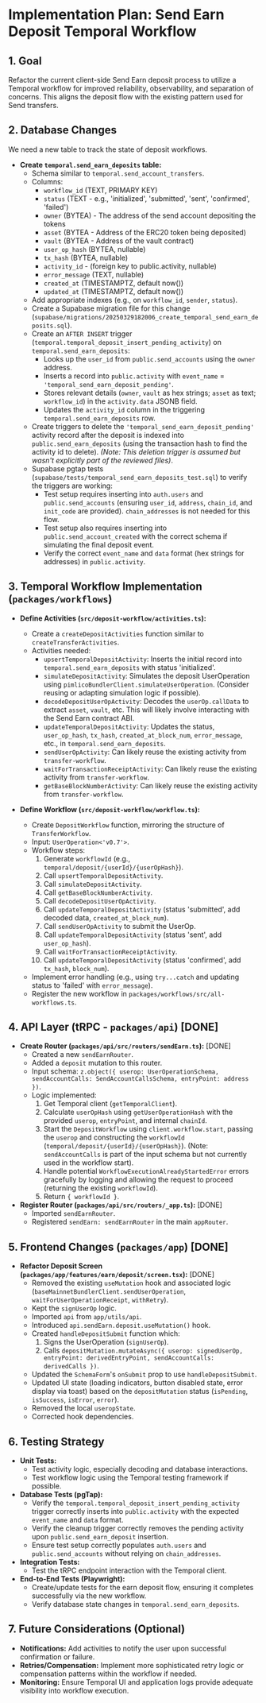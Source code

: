 # Implementation Plan: Send Earn Deposit Temporal Workflow

## 1. Goal

Refactor the current client-side Send Earn deposit process to utilize a Temporal workflow for improved reliability, observability, and separation of concerns. This aligns the deposit flow with the existing pattern used for Send transfers.

## 2. Database Changes

We need a new table to track the state of deposit workflows.

*   **Create `temporal.send_earn_deposits` table:**
    *   Schema similar to `temporal.send_account_transfers`.
    *   Columns:
        *   `workflow_id` (TEXT, PRIMARY KEY)
        *   `status` (TEXT - e.g., 'initialized', 'submitted', 'sent', 'confirmed', 'failed')
        *   `owner` (BYTEA) - The address of the send account depositing the tokens
        *   `asset` (BYTEA - Address of the ERC20 token being deposited)
        *   `vault` (BYTEA - Address of the vault contract)
        *   `user_op_hash` (BYTEA, nullable)
        *   `tx_hash` (BYTEA, nullable)
        *   `activity_id` - (foreign key to public.activity, nullable)
        *   `error_message` (TEXT, nullable)
        *   `created_at` (TIMESTAMPTZ, default now())
        *   `updated_at` (TIMESTAMPTZ, default now())
    *   Add appropriate indexes (e.g., on `workflow_id`, `sender`, `status`).
    *   Create a Supabase migration file for this change (`supabase/migrations/20250329182006_create_temporal_send_earn_deposits.sql`).
    *   Create an `AFTER INSERT` trigger (`temporal.temporal_deposit_insert_pending_activity`) on `temporal.send_earn_deposits`:
        *   Looks up the `user_id` from `public.send_accounts` using the `owner` address.
        *   Inserts a record into `public.activity` with `event_name` = `'temporal_send_earn_deposit_pending'`.
        *   Stores relevant details (`owner`, `vault` as hex strings; `asset` as text; `workflow_id`) in the `activity.data` JSONB field.
        *   Updates the `activity_id` column in the triggering `temporal.send_earn_deposits` row.
    *   Create triggers to delete the `'temporal_send_earn_deposit_pending'` activity record after the deposit is indexed into `public.send_earn_deposits` (using the transaction hash to find the activity id to delete). *(Note: This deletion trigger is assumed but wasn't explicitly part of the reviewed files)*.
    *   Supabase pgtap tests (`supabase/tests/temporal_send_earn_deposits_test.sql`) to verify the triggers are working:
        *   Test setup requires inserting into `auth.users` and `public.send_accounts` (ensuring `user_id`, `address`, `chain_id`, and `init_code` are provided). `chain_addresses` is not needed for this flow.
        *   Test setup also requires inserting into `public.send_account_created` with the correct schema if simulating the final deposit event.
        *   Verify the correct `event_name` and `data` format (hex strings for addresses) in `public.activity`.

## 3. Temporal Workflow Implementation (`packages/workflows`)

*   **Define Activities (`src/deposit-workflow/activities.ts`):**
    *   Create a `createDepositActivities` function similar to `createTransferActivities`.
    *   Activities needed:
        *   `upsertTemporalDepositActivity`: Inserts the initial record into `temporal.send_earn_deposits` with status 'initialized'.
        *   `simulateDepositActivity`: Simulates the deposit UserOperation using `pimlicoBundlerClient.simulateUserOperation`. (Consider reusing or adapting simulation logic if possible).
        *   `decodeDepositUserOpActivity`: Decodes the `userOp.callData` to extract `asset`, `vault`, etc. This will likely involve interacting with the Send Earn contract ABI.
        *   `updateTemporalDepositActivity`: Updates the status, `user_op_hash`, `tx_hash`, `created_at_block_num`, `error_message`, etc., in `temporal.send_earn_deposits`.
        *   `sendUserOpActivity`: Can likely reuse the existing activity from `transfer-workflow`.
        *   `waitForTransactionReceiptActivity`: Can likely reuse the existing activity from `transfer-workflow`.
        *   `getBaseBlockNumberActivity`: Can likely reuse the existing activity from `transfer-workflow`.

*   **Define Workflow (`src/deposit-workflow/workflow.ts`):**
    *   Create `DepositWorkflow` function, mirroring the structure of `TransferWorkflow`.
    *   Input: `UserOperation<'v0.7'>`.
    *   Workflow steps:
        1.  Generate `workflowId` (e.g., `temporal/deposit/{userId}/{userOpHash}`).
        2.  Call `upsertTemporalDepositActivity`.
        3.  Call `simulateDepositActivity`.
        4.  Call `getBaseBlockNumberActivity`.
        5.  Call `decodeDepositUserOpActivity`.
        6.  Call `updateTemporalDepositActivity` (status 'submitted', add decoded data, `created_at_block_num`).
        7.  Call `sendUserOpActivity` to submit the UserOp.
        8.  Call `updateTemporalDepositActivity` (status 'sent', add `user_op_hash`).
        9.  Call `waitForTransactionReceiptActivity`.
        10. Call `updateTemporalDepositActivity` (status 'confirmed', add `tx_hash`, `block_num`).
    *   Implement error handling (e.g., using `try...catch` and updating status to 'failed' with `error_message`).
    *   Register the new workflow in `packages/workflows/src/all-workflows.ts`.

## 4. API Layer (tRPC - `packages/api`) [DONE]

*   **Create Router (`packages/api/src/routers/sendEarn.ts`):** [DONE]
    *   Created a new `sendEarnRouter`.
    *   Added a `deposit` mutation to this router.
    *   Input schema: `z.object({ userop: UserOperationSchema, sendAccountCalls: SendAccountCallsSchema, entryPoint: address })`.
    *   Logic implemented:
        1.  Get Temporal client (`getTemporalClient`).
        2.  Calculate `userOpHash` using `getUserOperationHash` with the provided `userop`, `entryPoint`, and internal `chainId`.
        3.  Start the `DepositWorkflow` using `client.workflow.start`, passing the `userop` and constructing the `workflowId` (`temporal/deposit/{userId}/{userOpHash}`). (Note: `sendAccountCalls` is part of the input schema but not currently used in the workflow start).
        4.  Handle potential `WorkflowExecutionAlreadyStartedError` errors gracefully by logging and allowing the request to proceed (returning the existing `workflowId`).
        5.  Return `{ workflowId }`.
*   **Register Router (`packages/api/src/routers/_app.ts`):** [DONE]
    *   Imported `sendEarnRouter`.
    *   Registered `sendEarn: sendEarnRouter` in the main `appRouter`.

## 5. Frontend Changes (`packages/app`) [DONE]

*   **Refactor Deposit Screen (`packages/app/features/earn/deposit/screen.tsx`):** [DONE]
    *   Removed the existing `useMutation` hook and associated logic (`baseMainnetBundlerClient.sendUserOperation`, `waitForUserOperationReceipt`, `withRetry`).
    *   Kept the `signUserOp` logic.
    *   Imported `api` from `app/utils/api`.
    *   Introduced `api.sendEarn.deposit.useMutation()` hook.
    *   Created `handleDepositSubmit` function which:
        1.  Signs the UserOperation (`signUserOp`).
        2.  Calls `depositMutation.mutateAsync({ userop: signedUserOp, entryPoint: derivedEntryPoint, sendAccountCalls: derivedCalls })`.
    *   Updated the `SchemaForm`'s `onSubmit` prop to use `handleDepositSubmit`.
    *   Updated UI state (loading indicators, button disabled state, error display via toast) based on the `depositMutation` status (`isPending`, `isSuccess`, `isError`, `error`).
    *   Removed the local `useropState`.
    *   Corrected hook dependencies.

## 6. Testing Strategy

*   **Unit Tests:**
    *   Test activity logic, especially decoding and database interactions.
    *   Test workflow logic using the Temporal testing framework if possible.
*   **Database Tests (pgTap):**
    *   Verify the `temporal.temporal_deposit_insert_pending_activity` trigger correctly inserts into `public.activity` with the expected `event_name` and `data` format.
    *   Verify the cleanup trigger correctly removes the pending activity upon `public.send_earn_deposit` insertion.
    *   Ensure test setup correctly populates `auth.users` and `public.send_accounts` without relying on `chain_addresses`.
*   **Integration Tests:**
    *   Test the tRPC endpoint interaction with the Temporal client.
*   **End-to-End Tests (Playwright):**
    *   Create/update tests for the earn deposit flow, ensuring it completes successfully via the new workflow.
    *   Verify database state changes in `temporal.send_earn_deposits`.

## 7. Future Considerations (Optional)

*   **Notifications:** Add activities to notify the user upon successful confirmation or failure.
*   **Retries/Compensation:** Implement more sophisticated retry logic or compensation patterns within the workflow if needed.
*   **Monitoring:** Ensure Temporal UI and application logs provide adequate visibility into workflow execution.
